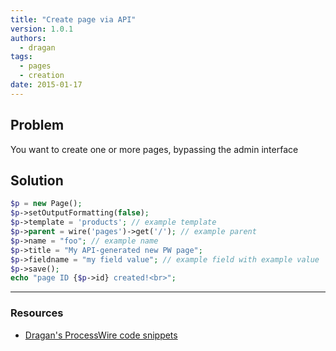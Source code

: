 ```yaml
---
title: "Create page via API"
version: 1.0.1
authors:
  - dragan
tags:
  - pages
  - creation
date: 2015-01-17
---
```


## Problem

You want to create one or more pages, bypassing the admin interface

## Solution

```php
$p = new Page();
$p->setOutputFormatting(false);
$p->template = 'products'; // example template
$p->parent = wire('pages')->get('/'); // example parent
$p->name = "foo"; // example name
$p->title = "My API-generated new PW page";
$p->fieldname = "my field value"; // example field with example value
$p->save();
echo "page ID {$p->id} created!<br>";
```

---

### Resources

- [Dragan's ProcessWire code snippets](https://github.com/dragan1700/pw/blob/master/createPage.php)
